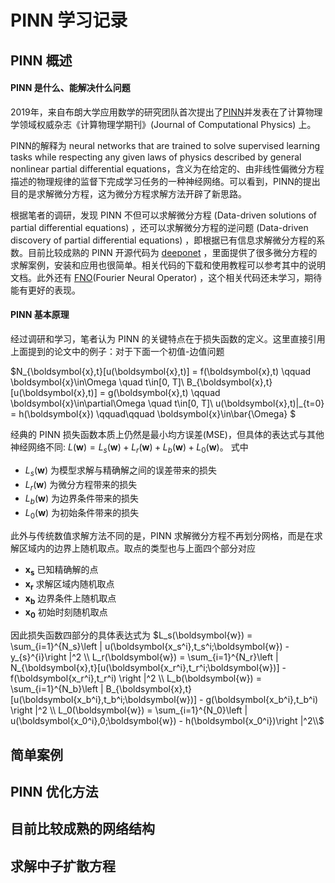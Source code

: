 <!-- <script src="https://polyfill.io/v3/polyfill.min.js?features=es6"></script> -->
<script type="text/javascript" id="MathJax-script" async
  src="https://cdn.jsdelivr.net/npm/mathjax@3/es5/tex-mml-chtml.js">
</script>

# PINN 学习记录
## PINN 概述
#### PINN 是什么、能解决什么问题
2019年，来自布朗大学应用数学的研究团队首次提出了[PINN](https://www.sciencedirect.com/science/article/pii/S0021999118307125/pdfft?md5=089ff261bda4a8795ae8b0cd73dcd9d4&pid=1-s2.0-S0021999118307125-main.pdf)并发表在了计算物理学领域权威杂志《计算物理学期刊》(Journal of Computational Physics) 上。

PINN的解释为 neural networks that are trained to solve supervised learning tasks while respecting any given laws of physics described by general nonlinear partial differential equations，含义为在给定的、由非线性偏微分方程描述的物理规律的监督下完成学习任务的一种神经网络。可以看到，PINN的提出目的是求解微分方程，这为微分方程求解方法开辟了新思路。

根据笔者的调研，发现 PINN 不但可以求解微分方程 (Data-driven solutions of partial differential equations) ，还可以求解微分方程的逆问题 (Data-driven discovery of partial differential equations) ，即根据已有信息求解微分方程的系数。目前比较成熟的 PINN 开源代码为 [deeponet](https://github.com/lululxvi/deepxde) ，里面提供了很多微分方程的求解案例，安装和应用也很简单。相关代码的下载和使用教程可以参考其中的说明文档。此外还有 [FNO](https://github.com/neuraloperator)(Fourier Neural Operator) ，这个相关代码还未学习，期待能有更好的表现。

#### PINN 基本原理
经过调研和学习，笔者认为 PINN 的关键特点在于损失函数的定义。这里直接引用上面提到的论文中的例子：对于下面一个初值-边值问题

$N_{\boldsymbol{x},t}[u(\boldsymbol{x},t)] = f(\boldsymbol{x},t) \qquad \boldsymbol{x}\in\Omega \quad t\in[0, T]\\
B_{\boldsymbol{x},t}[u(\boldsymbol{x},t)] = g(\boldsymbol{x},t) \qquad \boldsymbol{x}\in\partial\Omega \quad t\in[0, T]\\
u(\boldsymbol{x},t)|_{t=0} = h(\boldsymbol{x})  \qquad\qquad \boldsymbol{x}\in\bar{\Omega}
$

经典的 PINN 损失函数本质上仍然是最小均方误差(MSE)，但具体的表达式与其他神经网络不同: $L(\boldsymbol{w}) = L_s(\boldsymbol{w}) + L_r(\boldsymbol{w}) + L_b(\boldsymbol{w}) + L_0(\boldsymbol{w})$。 式中
- $L_s(\boldsymbol{w})$ 为模型求解与精确解之间的误差带来的损失
- $L_r(\boldsymbol{w})$ 为微分方程带来的损失
- $L_b(\boldsymbol{w})$ 为边界条件带来的损失
- $L_0(\boldsymbol{w})$ 为初始条件带来的损失

此外与传统数值求解方法不同的是，PINN 求解微分方程不再划分网格，而是在求解区域内的边界上随机取点。取点的类型也与上面四个部分对应
- $\boldsymbol{x_s}$ 已知精确解的点
- $\boldsymbol{x_r}$ 求解区域内随机取点
- $\boldsymbol{x_b}$ 边界条件上随机取点
- $\boldsymbol{x_0}$ 初始时刻随机取点

因此损失函数四部分的具体表达式为
$L_s(\boldsymbol{w}) = \sum_{i=1}^{N_s}\left | u(\boldsymbol{x_s^i},t_s^i;\boldsymbol{w}) - y_{s}^{i}\right |^2     \\
L_r(\boldsymbol{w}) = \sum_{i=1}^{N_r}\left | N_{\boldsymbol{x},t}[u(\boldsymbol{x_r^i},t_r^i;\boldsymbol{w})] - f(\boldsymbol{x_r^i},t_r^i) \right |^2    \\
L_b(\boldsymbol{w}) = \sum_{i=1}^{N_b}\left | B_{\boldsymbol{x},t}[u(\boldsymbol{x_b^i},t_b^i;\boldsymbol{w})] - g(\boldsymbol{x_b^i},t_b^i) \right |^2     \\
L_0(\boldsymbol{w}) = \sum_{i=1}^{N_0}\left | u(\boldsymbol{x_0^i},0;\boldsymbol{w}) - h(\boldsymbol{x_0^i})\right |^2\\$

## 简单案例
## PINN 优化方法
## 目前比较成熟的网络结构
## 求解中子扩散方程